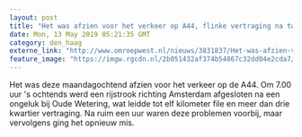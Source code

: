 ```yaml
---
layout: post
title: "Het was afzien voor het verkeer op A44, flinke vertraging na twee ongelukken"
date: Mon, 13 May 2019 05:21:35 GMT
category: den_haag
externe_link: "http://www.omroepwest.nl/nieuws/3831837/Het-was-afzien-voor-het-verkeer-op-A44-flinke-vertraging-na-twee-ongelukken"
feature_image: "https://imgw.rgcdn.nl/2b051432af374b54867c32dd04e2cda7/opener/3757237.jpg"
---
```


Het was deze maandagochtend afzien voor het verkeer op de A44. Om 7.00 uur 's ochtends werd een rijstrook richting Amsterdam afgesloten na een ongeluk bij Oude Wetering, wat leidde tot elf kilometer file en meer dan drie kwartier vertraging. Na ruim een uur waren deze problemen voorbij, maar vervolgens ging het opnieuw mis.
